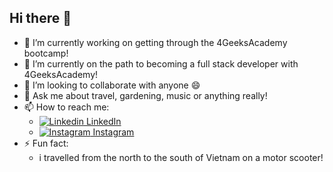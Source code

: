 ## Hi there 👋


- 🔭 I’m currently working on getting through the 4GeeksAcademy bootcamp!
- 🌱 I’m currently on the path to becoming a full stack developer with 4GeeksAcademy!
- 👯 I’m looking to collaborate with anyone :smile:
- 💬 Ask me about travel, gardening, music or anything really!
- 📫 How to reach me:<br>
  -  [![Linkedin](https://i.sstatic.net/gVE0j.png) LinkedIn](https://www.linkedin.com/in/dannyvaldivia/)
  - [![Instagram]([https://i.sstatic.net/gVE0j.png](https://static.vecteezy.com/system/resources/thumbnails/045/934/243/small/instagram-logo-icon-transparent-background-free-png.png)) Instagram]([https://www.linkedin.com/in/dannyvaldivia/](https://www.instagram.com/danny.valdivia))
- ⚡ Fun fact:
  - i travelled from the north to the south of Vietnam on a motor scooter!
 

